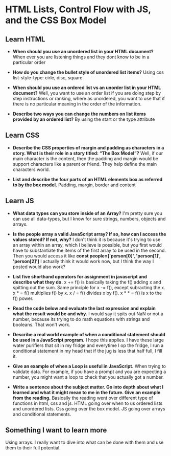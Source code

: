 # HTML Lists, Control Flow with JS, and the CSS Box Model

## Learn HTML

* **When should you use an unordered list in your HTML document?** When ever you are listening things and they dont know to be in a particular order
 
* **How do you change the bullet style of unordered list items?** Using css list-style-type: cirle, disc, square
 
* **When should you use an ordered list vs an unorder list in your HTML document?** Well, you want to use an order list if you are doing step by step instructions or ranking, where as unordered, you want to use that if there is no particular meaning in the order of the information. 

* **Describe two ways you can change the numbers on list items provided by an ordered list?** By using the start or the type attribute

## Learn CSS

* **Describe the CSS properties of margin and padding as characters in a story. What is their role in a story titled: “The Box Model”?** Well, if our main character is the content, then the padding and margin would be support characters like a parent or friend. They help define the main characters world. 

* **List and describe the four parts of an HTML elements box as referred to by the box model.** Padding, margin, border and content

## Learn JS

* **What data types can you store inside of an Array?** I'm pretty sure you can use all data-types, but I know for sure strings, numbers, objects and arrays. 

* **Is the people array a valid JavaScript array? If so, how can I access the values stored? If not, why?** I don't think it is because it's trying to use an array within an array, which I believe is possible, but you first would have to substantiate the items of the first array to be used in the second. Then you would access it like **const people=['person[0]', 'person[1]', 'person[2]']** I actually think it would work now, but I think the way I posted would also work?

* **List five shorthand operators for assignment in javascript and describe what they do.** x += f() is basically taking the f() adding x and spitting out the sum. Same principle for x -= f(), except subracting the x. x * = f() multiplies f() by x. x / = f() divides x by f(). x * * = f() is x to the f() power. 

* **Read the code below and evaluate the last expression and explain what the result would be and why.** I would say it spits out NaN or not a number, because its trying to do math equations with strings and booleans. That won't work.

* **Describe a real world example of when a conditional statement should be used in a JavaScript program.** I hope this applies. I have these large water purifiers that sit in my fridge and everytime I op the fridge, I run a conditional statement in my head that if the jug is less that half full, I fill it. 

* **Give an example of when a Loop is useful in JavaScript.** When trying to validate data. For example, if you have a prompt and you are expecting a number, you might want a loop to check that you actually got a number. 

* **Write a sentence about the subject matter. Go into depth about what I learned and what it might mean to me in the future. Give an example from the reading.**
Basically the reading went over different type of functions in html, css and js. HTML going over when to us ordered lists and unordered lists. Css going over the box  model. JS going over arrays and conditional statements. 
## Something I want to learn more
Using arrays. I really want to dive into what can be done with them and use them to their full potential. 
